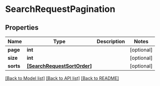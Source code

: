 # SearchRequestPagination

## Properties
Name | Type | Description | Notes
------------ | ------------- | ------------- | -------------
**page** | **int** |  | [optional] 
**size** | **int** |  | [optional] 
**sorts** | [**[SearchRequestSortOrder]**](SearchRequestSortOrder.md) |  | [optional] 

[[Back to Model list]](../README.md#documentation-for-models) [[Back to API list]](../README.md#documentation-for-api-endpoints) [[Back to README]](../README.md)


